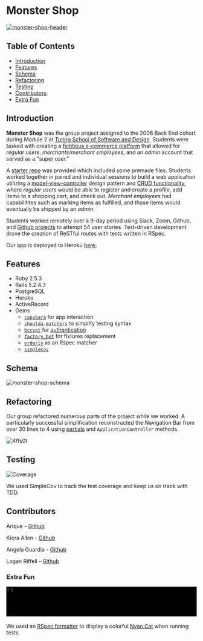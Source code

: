 # Monster Shop

[<img width="1435" alt="monster-shop-header" src="https://user-images.githubusercontent.com/46658858/93547063-73c8d500-f921-11ea-8eec-605926c6c137.png">](https://polar-wildwood-61165.herokuapp.com/)

## Table of Contents

- [Introduction](#introduction)
- [Features](#features)
- [Schema](#schema)
- [Refactoring](#refactoring)
- [Testing](#testing)
- [Contributors](#contributors)
- [Extra Fun](#extra-fun)

## Introduction

__Monster Shop__ was the group project assigned to the 2006 Back End cohort during Module 2 at [Turing School of Software and Design](https://turing.io/). Students were tasked with creating a [fictitious e-commerce platform](https://polar-wildwood-61165.herokuapp.com/) that allowed for _regular users_, _merchants/merchant employees_, and an _admin_ account that served as a "super user."

A [starter repo](https://github.com/turingschool-examples/monster_shop_2005) was provided which included some premade files. Students worked together in paired and individual sessions to build a web application utilizing a [model-view-controller](https://backend.turing.io/module2/lessons/intro_to_mvc) design pattern and [CRUD functionality](https://backend.turing.io/module2/lessons/restful_routes_and_crud), where _regular users_ would be able to register and create a profile, add items to a shopping cart, and check out. _Merchant employees_ had capabilitites such as marking items as fulfilled, and those items would eventually be shipped by an _admin_.

Students worked remotely over a 9-day period using Slack, Zoom, Github, and [Github projects](https://github.com/Arique1104/monster_shop_2005/projects/1) to attempt 54 user stories. Test-driven development drove the creation of ReSTful routes with tests written in RSpec.

Our app is deployed to Heroku [here.](https://polar-wildwood-61165.herokuapp.com/)

## Features
- Ruby 2.5.3
- Rails 5.2.4.3
- PostgreSQL
- Heroku
- ActiveRecord
- Gems
    - [`capybara`](https://github.com/teamcapybara/capybara) for app interaction
    - [`shoulda-matchers`](https://github.com/thoughtbot/shoulda-matchers) to simplify testing syntax
    - [`bcrypt`](https://github.com/codahale/bcrypt-ruby) for [authentication](https://backend.turing.io/module2/lessons/authentication)
    - [`factory_bot`](https://github.com/thoughtbot/factory_bot) for fixtures replacement
    - [`orderly`](https://rubygems.org/gems/orderly/versions/0.0.3) as an Rspec matcher
    - [`simplecov`](https://github.com/simplecov-ruby/simplecov)

## Schema

![monster-shop-schema](https://user-images.githubusercontent.com/46658858/93551307-ca86dc80-f92a-11ea-8132-5011033664b2.png)

## Refactoring

Our group refactored numerous parts of the project while we worked. A particularly successful simplification reconstructed the Navigation Bar from over 30 lines to 4 using [partials](https://backend.turing.io/module2/lessons/partials) and `ApplicationController` methods.

![4ffs0t](https://user-images.githubusercontent.com/47278429/93613481-c4721980-f985-11ea-940d-860313509ffa.gif)

## Testing

![Coverage](https://user-images.githubusercontent.com/47278429/93612440-58db7c80-f984-11ea-9d2b-f502a016c328.png)

We used SimpleCov to track the test coverage and keep us on track with TDD.

## Contributors

Arique - [Github](https://github.com/Arique1104)

Kiera Allen - [Github](https://github.com/KieraAllen)

Angela Guardia - [Github](https://github.com/AngelaGuardia)

Logan Riffell - [Github](https://github.com/lkriffell)

### Extra Fun

![NYAN](https://raw.githubusercontent.com/mattsears/nyan-cat-formatter/master/nyan_example.gif)

We used an [RSpec formatter](https://github.com/mattsears/nyan-cat-formatter) to display a colorful [Nyan Cat](https://en.wikipedia.org/wiki/Nyan_Cat) when running tests.
